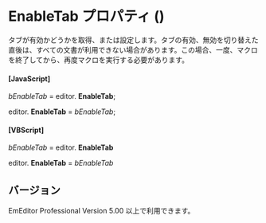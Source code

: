 # EnableTab プロパティ ()

タブが有効かどうかを取得、または設定します。タブの有効、無効を切り替えた直後は、すべての文書が利用できない場合があります。この場合、一度、マクロを終了してから、再度マクロを実行する必要があります。

#### \[JavaScript\]

_bEnableTab_ = editor. **EnableTab**;

editor. **EnableTab** = _bEnableTab_;

#### \[VBScript\]

_bEnableTab_ = editor. **EnableTab**

editor. **EnableTab** = _bEnableTab_

## バージョン

EmEditor Professional Version 5.00 以上で利用できます。
